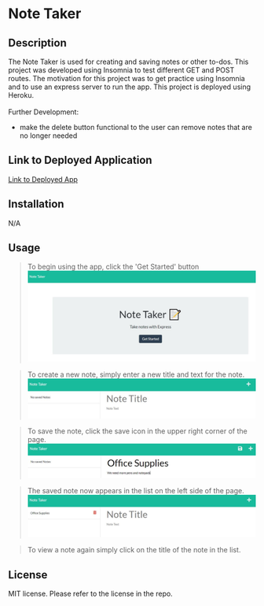 # Note Taker

## Description
The Note Taker is used for creating and saving notes or other to-dos. This project was developed using Insomnia to test different GET and POST routes. The motivation for this project was to get practice using Insomnia and to use an express server to run the app. This project is deployed using Heroku. <br>
<br>
Further Development: 
- make the delete button functional to the user can remove notes that are no longer needed

## Link to Deployed Application
[Link to Deployed App](https://pure-mesa-19831.herokuapp.com/)

## Installation
N/A

## Usage
>To begin using the app, click the 'Get Started' button
![homepage of app](./public/assets/images/homepage.JPG)

>To create a new note, simply enter a new title and text for the note.
![writing a new note](./public/assets/images/new-note.JPG)

>To save the note, click the save icon in the upper right corner of the page.
![save the note](./public/assets/images/written-note.JPG)

>The saved note now appears in the list on the left side of the page.
![saved note](./public/assets/images/saved-note.JPG)

>To view a note again simply click on the title of the note in the list.

## License
MIT license. Please refer to the license in the repo.
